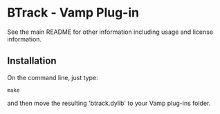BTrack - Vamp Plug-in
=================================

See the main README for other information including usage and license information.

Installation
------------

On the command line, just type:

	make
	
and then move the resulting 'btrack.dylib' to your Vamp plug-ins folder.

